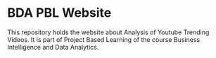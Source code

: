 # BDA PBL Website

This repository holds the website about Analysis of Youtube Trending Videos. It is part of Project Based Learning of the course Business Intelligence and Data Analytics.

